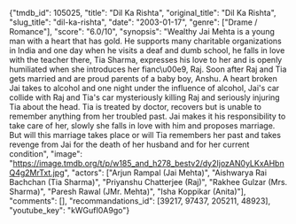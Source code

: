 {"tmdb_id": 105025, "title": "Dil Ka Rishta", "original_title": "Dil Ka Rishta", "slug_title": "dil-ka-rishta", "date": "2003-01-17", "genre": ["Drame / Romance"], "score": "6.0/10", "synopsis": "Wealthy Jai Mehta is a young man with a heart that has gold. He supports many charitable organizations in India and one day when he visits a deaf and dumb school, he falls in love with the teacher there, Tia Sharma, expresses his love to her and is openly humiliated when she introduces her fianc\u00e9, Raj. Soon after Raj and Tia gets married and are proud parents of a baby boy, Anshu. A heart broken Jai takes to alcohol and one night under the influence of alcohol, Jai's car collide with Raj and Tia's car mysteriously killing Raj and seriously injuring Tia about the head. Tia is treated by doctor, recovers but is unable to remember anything from her troubled past. Jai makes it his responsibility to take care of her, slowly she falls in love with him and proposes marriage. But will this marriage takes place or will Tia remembers her past and takes revenge from Jai for the death of her husband and for her current condition", "image": "https://image.tmdb.org/t/p/w185_and_h278_bestv2/dy2IjozAN0yLKxAHbnQ4g2MrTxt.jpg", "actors": ["Arjun Rampal (Jai Mehta)", "Aishwarya Rai Bachchan (Tia Sharma)", "Priyanshu Chatterjee (Raj)", "Rakhee Gulzar (Mrs. Sharma)", "Paresh Rawal (JMr. Mehta)", "Isha Koppikar (Anita)"], "comments": [], "recommandations_id": [39217, 97437, 205211, 48923], "youtube_key": "kWGufI0A9go"}